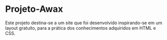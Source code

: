 # Projeto-Awax
 Este projeto destina-se a um site que foi desenvolvido inspirando-se em um layout gratuito, para a prática dos conhecimentos adquiridos em HTML e CSS. 
